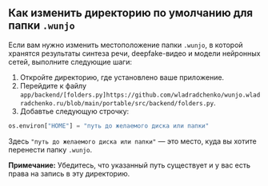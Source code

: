 ## Как изменить директорию по умолчанию для папки `.wunjo`

Если вам нужно изменить местоположение папки `.wunjo`, в которой хранятся результаты синтеза речи, deepfake-видео и модели нейронных сетей, выполните следующие шаги:

1. Откройте директорию, где установлено ваше приложение.
2. Перейдите к файлу `app/backend/[folders.py]https://github.com/wladradchenko/wunjo.wladradchenko.ru/blob/main/portable/src/backend/folders.py`.
3. Добавтье следующую строчку:

```python
os.environ["HOME"] = "путь до желаемого диска или папки"
```

Здесь `"путь до желаемого диска или папки"` — это место, куда вы хотите перенести папку `.wunjo`.

**Примечание:** Убедитесь, что указанный путь существует и у вас есть права на запись в эту директорию.